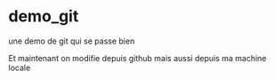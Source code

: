 # demo_git
une demo de git
qui se passe bien

Et maintenant on modifie depuis github
mais aussi depuis ma machine locale
